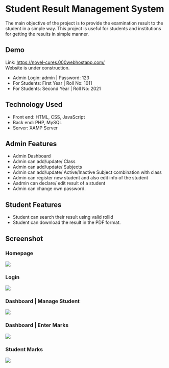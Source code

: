 #  Student Result Management System

The main objective of the project is to provide the examination result to the student in a simple way.
This project is useful for students and institutions for getting the results in simple manner.

## Demo 
Link: https://novel-cures.000webhostapp.com/  <br/>
Website is under construction. <br/>
- Admin Login: admin | Password: 123 <br/>
- For Students: First Year | Roll No: 1011<br/>
- For Students: Second Year | Roll No: 2021<br/>


## Technology Used

- Front end: HTML, CSS, JavaScript <br/>
- Back end: PHP, MySQL  <br/>
- Server: XAMP Server

## Admin Features

- Admin Dashboard <br/>
- Admin can add/update/ Class <br/>
- Admin can add/update/ Subjects  <br/>
- Admin can add/update/ Active/Inactive Subject combination with class  <br/>
- Admin can register new student and also edit info of the student  <br/>
- Aadmin can declare/ edit  result of a student  <br/>
- Admin can change own password.

## Student Features

- Student can search their result using valid rollid <br/>
- Student can download the result in the PDF format.

## Screenshot

### Homepage 
<img src="https://github.com/Govind155/Student-Result-Management-System/blob/master/images/screenshot01.PNG">

### Login 
<img src="https://github.com/Govind155/Student-Result-Management-System/blob/master/images/screenshot02.PNG">

### Dashboard | Manage Student  
<img src="https://github.com/Govind155/Student-Result-Management-System/blob/master/images/screenshot03.PNG">

### Dashboard | Enter Marks 
<img src="https://github.com/Govind155/Student-Result-Management-System/blob/master/images/screenshot04.PNG">

### Student Marks 
<img src="https://github.com/Govind155/Student-Result-Management-System/blob/master/images/screenshot05.PNG">

 

 

 

 


 

